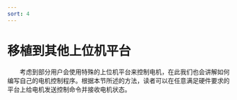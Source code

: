 ```yaml
---
sort: 4
---
```


# 移植到其他上位机平台
&emsp;&emsp;考虑到部分用户会使用特殊的上位机平台来控制电机，在此我们也会讲解如何编写自己的电机控制程序。根据本节所述的方法，读者可以在任意满足硬件要求的平台上给电机发送控制命令并接收电机状态。